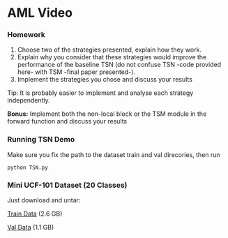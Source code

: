 # AML Video
### Homework
1. Choose two of the strategies presented, explain how they work.
1. Explain why you consider that these strategies would improve the performance of the baseline TSN (do not confuse TSN -code provided here- with TSM -final paper presented-).
1. Implement the strategies you chose and discuss your results

Tip: It is probably easier to implement and analyse each strategy independently. 

**Bonus:** Implement both the non-local block or the TSM module in the forward function and discuss your results

### Running TSN Demo
Make sure you fix the path to the dataset train and val direcories, then run 

```
python TSN.py
```

### Mini UCF-101 Dataset (20 Classes)
Just download and untar:

[Train Data](https://filedn.com/l0kNCNuXuEq70c3iUHsXxJ7/train.tar) (2.6 GB)

[Val Data](https://filedn.com/l0kNCNuXuEq70c3iUHsXxJ7/val.tar) (1.1 GB)
 
